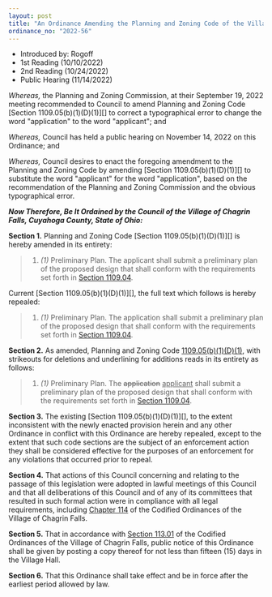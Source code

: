 ```yaml
---
layout: post
title: "An Ordinance Amending the Planning and Zoning Code of the Village of Chagrin Falls and Amending Section 1109.05(B)(1)(D)(1) to Correct a Typographical Error"
ordinance_no: "2022-56"
---
```


- Introduced by: Rogoff
- 1st Reading (10/10/2022)
- 2nd Reading (10/24/2022)
- Public Hearing (11/14/2022)

_Whereas,_ the Planning and Zoning Commission, at their September 19, 2022
meeting recommended to Council to amend Planning and Zoning Code [Section
1109.05(b)(1)(D)(1)][] to correct a typographical error to change the word
"application" to the word "applicant"; and

_Whereas,_ Council has held a public hearing on November 14, 2022 on this
Ordinance; and

_Whereas,_ Council desires to enact the foregoing amendment to the Planning and
Zoning Code by amending [Section 1109.05(b)(1)(D)(1)][] to substitute the word
"applicant" for the word "application", based on the recommendation of the
Planning and Zoning Commission and the obvious typographical error.

**_Now Therefore, Be It Ordained by the Council of the Village of Chagrin Falls,
Cuyahoga County, State of Ohio:_**

**Section 1.** Planning and Zoning Code [Section 1109.05(b)(1)(D)(1)][] is
hereby amended in its entirety:

> 1. _(1)_ Preliminary Plan. The applicant shall submit a preliminary plan of
> the proposed design that shall conform with the requirements set forth in
> [Section 1109.04][CF Section 1109.04].

Current [Section 1109.05(b)(1)(D)(1)][], the full text which follows is hereby
repealed:

> 1. _(1)_ Preliminary Plan. The application shall submit a preliminary plan of
> the proposed design that shall conform with the requirements set forth in
> [Section 1109.04][CF Section 1109.04].

**Section 2.** As amended, Planning and Zoning Code
[1109.05(b)(1)(D)(1)][CF Section 1109.05(b)(1)(D)(1)], with strikeouts for
deletions and underlining for additions reads in its entirety as follows:

> 1. _(1)_ Preliminary Plan. The <del>application</del> <ins>applicant</ins>
> shall submit a preliminary plan of the proposed design that shall conform with
> the requirements set forth in [Section 1109.04][CF Section 1109.04].

**Section 3.** The existing [Section 1109.05(b)(1)(D)(1)][], to the extent
inconsistent with the newly enacted provision herein and any other Ordinance in
conflict with this Ordinance are hereby repealed, except to the extent that such
code sections are the subject of an enforcement action they shall be considered
effective for the purposes of an enforcement for any violations that occurred
prior to repeal.

**Section 4.** That actions of this Council concerning and relating to the
passage of this legislation were adopted in lawful meetings of this Council and
that all deliberations of this Council and of any of its committees that
resulted in such formal action were in compliance with all legal requirements,
including [Chapter 114][CF Chapter 114] of the Codified Ordinances of the
Village of Chagrin Falls.

**Section 5.** That in accordance with [Section 113.01][CF Section 113.01] of
the Codified Ordinances of the Village of Chagrin Falls, public notice of this
Ordinance shall be given by posting a copy thereof for not less than fifteen
(15) days in the Village Hall.

**Section 6.** That this Ordinance shall take effect and be in force after the
earliest period allowed by law.

[CF Chapter 114]:</chapters/chapter-114-open-meetings>
[CF Section 113.01]:</chapters/chapter-113-ordinances-and-resolutions/#11301-publication-and-posting>
[CF Section 1109.04]:</chapters/chapter-1109-administration-and-enforcement/#110904-application-requirements>
[CF Section 1109.05(b)(1)(D)(1)]:</chapters/chapter-1109-administration-and-enforcement/#110905(b)(1)(D)(1)>
